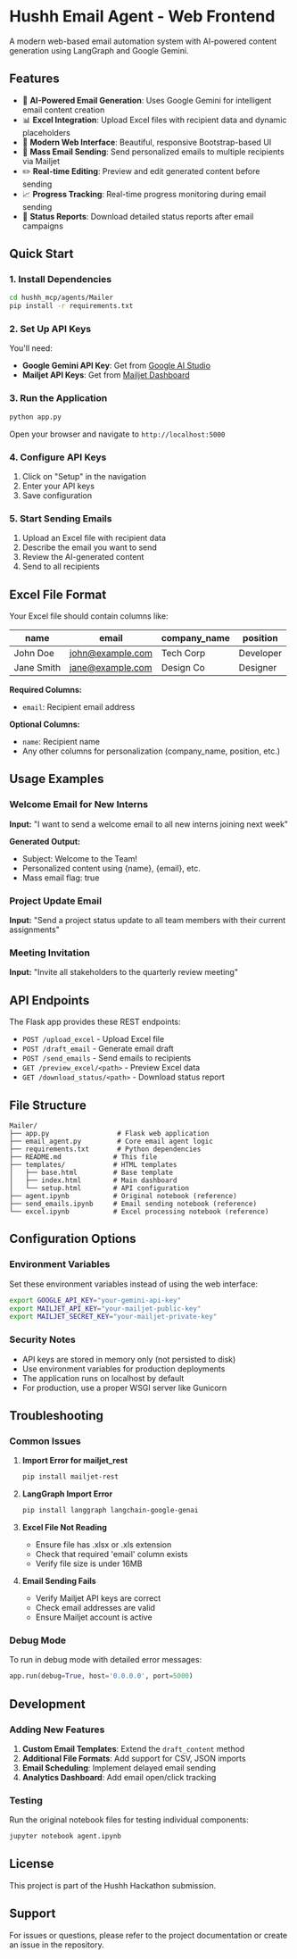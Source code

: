 # Hushh Email Agent - Web Frontend

A modern web-based email automation system with AI-powered content generation using LangGraph and Google Gemini.

## Features

- 🤖 **AI-Powered Email Generation**: Uses Google Gemini for intelligent email content creation
- 📊 **Excel Integration**: Upload Excel files with recipient data and dynamic placeholders
- 🎨 **Modern Web Interface**: Beautiful, responsive Bootstrap-based UI
- 📧 **Mass Email Sending**: Send personalized emails to multiple recipients via Mailjet
- ✏️ **Real-time Editing**: Preview and edit generated content before sending
- 📈 **Progress Tracking**: Real-time progress monitoring during email sending
- 💾 **Status Reports**: Download detailed status reports after email campaigns

## Quick Start

### 1. Install Dependencies

```bash
cd hushh_mcp/agents/Mailer
pip install -r requirements.txt
```

### 2. Set Up API Keys

You'll need:
- **Google Gemini API Key**: Get from [Google AI Studio](https://makersuite.google.com/app/apikey)
- **Mailjet API Keys**: Get from [Mailjet Dashboard](https://app.mailjet.com/account/api_keys)

### 3. Run the Application

```bash
python app.py
```

Open your browser and navigate to `http://localhost:5000`

### 4. Configure API Keys

1. Click on "Setup" in the navigation
2. Enter your API keys
3. Save configuration

### 5. Start Sending Emails

1. Upload an Excel file with recipient data
2. Describe the email you want to send
3. Review the AI-generated content
4. Send to all recipients

## Excel File Format

Your Excel file should contain columns like:

| name | email | company_name | position |
|------|-------|--------------|----------|
| John Doe | john@example.com | Tech Corp | Developer |
| Jane Smith | jane@example.com | Design Co | Designer |

**Required Columns:**
- `email`: Recipient email address

**Optional Columns:**
- `name`: Recipient name
- Any other columns for personalization (company_name, position, etc.)

## Usage Examples

### Welcome Email for New Interns
**Input:** "I want to send a welcome email to all new interns joining next week"

**Generated Output:**
- Subject: Welcome to the Team!
- Personalized content using {name}, {email}, etc.
- Mass email flag: true

### Project Update Email
**Input:** "Send a project status update to all team members with their current assignments"

### Meeting Invitation
**Input:** "Invite all stakeholders to the quarterly review meeting"

## API Endpoints

The Flask app provides these REST endpoints:

- `POST /upload_excel` - Upload Excel file
- `POST /draft_email` - Generate email draft
- `POST /send_emails` - Send emails to recipients
- `GET /preview_excel/<path>` - Preview Excel data
- `GET /download_status/<path>` - Download status report

## File Structure

```
Mailer/
├── app.py                 # Flask web application
├── email_agent.py         # Core email agent logic
├── requirements.txt       # Python dependencies
├── README.md             # This file
├── templates/            # HTML templates
│   ├── base.html         # Base template
│   ├── index.html        # Main dashboard
│   └── setup.html        # API configuration
├── agent.ipynb           # Original notebook (reference)
├── send_emails.ipynb     # Email sending notebook (reference)
└── excel.ipynb           # Excel processing notebook (reference)
```

## Configuration Options

### Environment Variables

Set these environment variables instead of using the web interface:

```bash
export GOOGLE_API_KEY="your-gemini-api-key"
export MAILJET_API_KEY="your-mailjet-public-key"
export MAILJET_SECRET_KEY="your-mailjet-private-key"
```

### Security Notes

- API keys are stored in memory only (not persisted to disk)
- Use environment variables for production deployments
- The application runs on localhost by default
- For production, use a proper WSGI server like Gunicorn

## Troubleshooting

### Common Issues

1. **Import Error for mailjet_rest**
   ```bash
   pip install mailjet-rest
   ```

2. **LangGraph Import Error**
   ```bash
   pip install langgraph langchain-google-genai
   ```

3. **Excel File Not Reading**
   - Ensure file has .xlsx or .xls extension
   - Check that required 'email' column exists
   - Verify file size is under 16MB

4. **Email Sending Fails**
   - Verify Mailjet API keys are correct
   - Check email addresses are valid
   - Ensure Mailjet account is active

### Debug Mode

To run in debug mode with detailed error messages:

```python
app.run(debug=True, host='0.0.0.0', port=5000)
```

## Development

### Adding New Features

1. **Custom Email Templates**: Extend the `draft_content` method
2. **Additional File Formats**: Add support for CSV, JSON imports
3. **Email Scheduling**: Implement delayed email sending
4. **Analytics Dashboard**: Add email open/click tracking

### Testing

Run the original notebook files for testing individual components:

```bash
jupyter notebook agent.ipynb
```

## License

This project is part of the Hushh Hackathon submission.

## Support

For issues or questions, please refer to the project documentation or create an issue in the repository.
